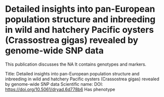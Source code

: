 # Detailed insights into pan-European population structure and inbreeding in wild and hatchery Pacific oysters (Crassostrea gigas) revealed by genome-wide SNP data

This publication discusses the NA
It contains  genotypes and  markers.

Title: Detailed insights into pan-European population structure and inbreeding in wild and hatchery Pacific oysters (Crassostrea gigas) revealed by genome-wide SNP data
Scientific name: 
DOI: https://doi.org/10.5061/dryad.6d778b6
Has phenotype 

